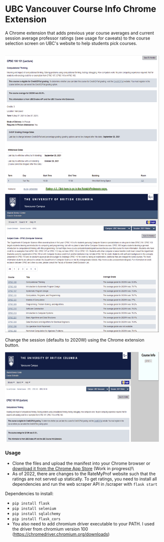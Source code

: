 # UBC Vancouver Course Info Chrome Extension

A Chrome extension that adds previous year course averages and current session average professor ratings (see usage for caveats) to the course selection screen on UBC's website to help students pick courses.

<br>

<img src = "Images/CourseView.PNG" width="602" height = "449">

<img src = "Images/TableView.PNG" width="601" height = "454">

Change the session (defaults to 2020W) using the Chrome extension button.

<img src = "Images/Settings.PNG" width="733" height = "294">


### Usage
 - Clone the files and upload the manifest into your Chrome browser or [download it from the Chrome App Store]() (Work in progress)!\
 - As of 2022, there are changes to the RateMyProf website such that the ratings are not served up statically. To get ratings, you need to install all dependencies and run the web scraper API in /scraper with `flask start`

Dependencies to install:
- `pip install flask`
- `pip install selenium`
- `pip install sqlalchemy`
- `pip install flask_cors`
- You also need to add chromium driver executable to your PATH. I used the driver from chromium version 100 (https://chromedriver.chromium.org/downloads)



